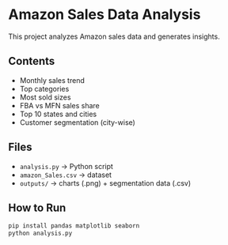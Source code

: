 # Amazon Sales Data Analysis

This project analyzes Amazon sales data and generates insights.

## Contents
- Monthly sales trend
- Top categories
- Most sold sizes
- FBA vs MFN sales share
- Top 10 states and cities
- Customer segmentation (city-wise)

## Files
- `analysis.py` → Python script
- `amazon_Sales.csv` → dataset
- `outputs/` → charts (.png) + segmentation data (.csv)

## How to Run
```bash
pip install pandas matplotlib seaborn
python analysis.py
